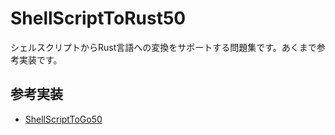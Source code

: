# ShellScriptToRust50
シェルスクリプトからRust言語への変換をサポートする問題集です。あくまで参考実装です。

## 参考実装
- [ShellScriptToGo50](https://github.com/nwiizo/ShellScriptToGo50)
